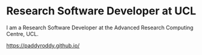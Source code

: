 # Research Software Developer at UCL

I am a Research Software Developer at the Advanced Research Computing Centre, UCL.

https://paddyroddy.github.io/
